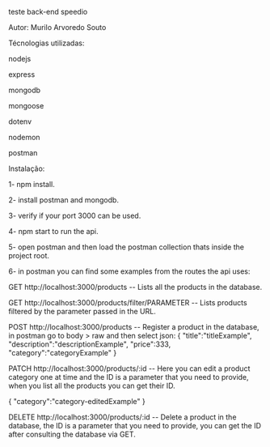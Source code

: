 teste back-end speedio

Autor: Murilo Arvoredo Souto

Técnologias utilizadas:

nodejs

express

mongodb

mongoose

dotenv

nodemon

postman


Instalação:

1- npm install.

2- install postman and mongodb.

3- verify if your port 3000 can be used.

4- npm start to run the api.

5- open postman and then load the postman collection thats inside the project root.

6- in postman you can find some examples from the routes the api uses:

GET http://localhost:3000/products -- Lists all the products in the database.

GET http://localhost:3000/products/filter/PARAMETER -- Lists products filtered by the parameter passed in the URL.

POST http://localhost:3000/products -- Register a product in the database, in postman go to body > raw and then select json:
{
    "title":"titleExample",
    "description":"descriptionExample",
    "price":333,
    "category":"categoryExample"
}

PATCH http://localhost:3000/products/:id -- Here you can edit a product category one at time and the ID is a parameter that you need to provide, when you list all the products you can get their ID.

{
    "category":"category-editedExample"
}

DELETE http://localhost:3000/products/:id -- Delete a product in the database, the ID is a parameter that you need to provide, you can get the ID after consulting the database via GET.